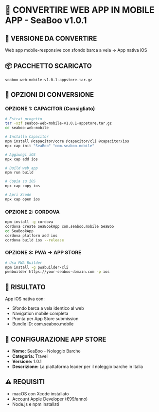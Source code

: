 # 📱 CONVERTIRE WEB APP IN MOBILE APP - SeaBoo v1.0.1

## 🎯 VERSIONE DA CONVERTIRE
Web app mobile-responsive con sfondo barca a vela -> App nativa iOS

## 📦 PACCHETTO SCARICATO
`seaboo-web-mobile-v1.0.1-appstore.tar.gz`

## 🚀 OPZIONI DI CONVERSIONE

### OPZIONE 1: CAPACITOR (Consigliato)
```bash
# Estrai progetto
tar -xzf seaboo-web-mobile-v1.0.1-appstore.tar.gz
cd seaboo-web-mobile

# Installa Capacitor
npm install @capacitor/core @capacitor/cli @capacitor/ios
npx cap init "SeaBoo" "com.seaboo.mobile"

# Aggiungi iOS
npx cap add ios

# Build web app
npm run build

# Copia su iOS
npx cap copy ios

# Apri Xcode
npx cap open ios
```

### OPZIONE 2: CORDOVA
```bash
npm install -g cordova
cordova create SeaBookApp com.seaboo.mobile SeaBoo
cd SeaBookApp
cordova platform add ios
cordova build ios --release
```

### OPZIONE 3: PWA -> APP STORE
```bash
# Usa PWA Builder
npm install -g pwabuilder-cli
pwabuilder https://your-seaboo-domain.com -p ios
```

## 📱 RISULTATO
App iOS nativa con:
- Sfondo barca a vela identico al web
- Navigation mobile completa  
- Pronta per App Store submission
- Bundle ID: com.seaboo.mobile

## 🍎 CONFIGURAZIONE APP STORE
- **Nome:** SeaBoo - Noleggio Barche
- **Categoria:** Travel
- **Versione:** 1.0.1
- **Descrizione:** La piattaforma leader per il noleggio barche in Italia

## ⚠️ REQUISITI
- macOS con Xcode installato
- Account Apple Developer (€99/anno)
- Node.js e npm installati
